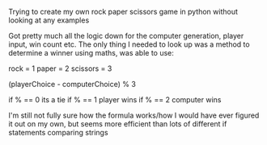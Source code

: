 Trying to create my own rock paper scissors game in python without looking at any examples

Got pretty much all the logic down for the computer generation, player input, win count etc. The only thing I needed to look up was a method to determine a winner using maths, was able to use:

rock = 1
paper = 2
scissors = 3

(playerChoice - computerChoice) % 3

if % == 0 its a tie
if % == 1 player wins
if % == 2 computer wins

I'm still not fully sure how the formula works/how I would have ever figured it out on my own, but seems more efficient than lots of different if statements comparing strings